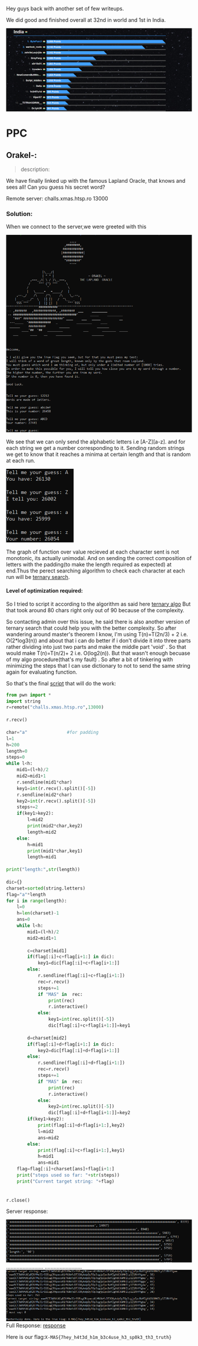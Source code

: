 Hey guys back with another set of few writeups.

We did good and finished overall at 32nd in world and 1st in India.

![scores](assets/scores.png)

# **PPC**

## Orakel-:
> description:

We have finally linked up with the famous Lapland Oracle, that knows and sees all!
Can you guess his secret word?

Remote server: challs.xmas.htsp.ro 13000

### Solution: 

When we connect to the server,we were greeted with this

![image](assets/orakel_greeting.png)

We see that we can only send the alphabetic letters i.e [A-Z][a-z]. and for each string we get a number corresponding to it.
Sending random strings we get to know that it reaches a minima at certain length and that is random at each run.

![image](assets/orakel_guess.png)

The graph of function over value recieved at each character sent is not monotonic, its actually unimodal.
And on sending the correct composition of letters with the padding(to make the length required as expected) at end.Thus the perect searching algorithm to check each character at each run will be [ternary search](https://en.wikipedia.org/wiki/Ternary_search).


#### Level of optimization required:

So I tried to script it according to the algorithm as said here [ternary algo](https://cp-algorithms.com/num_methods/ternary_search.html) But that took around 80 chars right only out of 90 because of the complexity.

So contacting admin over this issue, he said there is also another version of ternary search that could help you with the better complexity. So after wandering around master's theorem I know, I'm using T(n)=T(2n/3) + 2  i.e. O(2\*log3(n)) and about that i can do better if i don't divide it into three parts rather dividing into just two parts and make the middle part 'void' . So that would make T(n)=T(n/2)+ 2 i.e. O(log2(n)). But that wasn't enough becuase of my algo procedure(that's my fault) . So after a bit of tinkering with minimizing the steps that I can use dictionary to not to send the same string again for evaluating function.

So that's the final [script](assets/opti_orakel.py) that will do the work:


```python
from pwn import *
import string
r=remote("challs.xmas.htsp.ro",13000)

r.recv()

char="a"               #for padding
l=1
h=200
length=0
steps=0
while l<h:
    mid1=(l+h)/2
    mid2=mid1+1
    r.sendline(mid1*char)
    key1=int(r.recv().split()[-5])
    r.sendline(mid2*char)
    key2=int(r.recv().split()[-5])
    steps+=2
    if(key1>key2):
        l=mid2
        print(mid2*char,key2)
        length=mid2
    else:
        h=mid1
        print(mid1*char,key1)
        length=mid1

print("length:",str(length))

dic={}
charset=sorted(string.letters)
flag="a"*length
for i in range(length):
    l=0
    h=len(charset)-1
    ans=0
    while l<h:
        mid1=(l+h)/2
        mid2=mid1+1

        c=charset[mid1]
        if(flag[:i]+c+flag[i+1:] in dic):
            key1=dic[flag[:i]+c+flag[i+1:]]
        else:
            r.sendline(flag[:i]+c+flag[i+1:])
            rec=r.recv()
            steps+=1
            if "MAS" in  rec:
                print(rec)
                r.interactive()
            else:
                key1=int(rec.split()[-5])
                dic[flag[:i]+c+flag[i+1:]]=key1

        d=charset[mid2]
        if(flag[:i]+d+flag[i+1:] in dic):
            key2=dic[flag[:i]+d+flag[i+1:]]
        else:
            r.sendline(flag[:i]+d+flag[i+1:])
            rec=r.recv()
            steps+=1
            if "MAS" in  rec:
                print(rec)
                r.interactive()
            else:
                key2=int(rec.split()[-5])
                dic[flag[:i]+d+flag[i+1:]]=key2
        if(key1>key2):
            print(flag[:i]+d+flag[i+1:],key2)
            l=mid2
            ans=mid2
        else:
            print(flag[:i]+c+flag[i+1:],key1)
            h=mid1
            ans=mid1
    flag=flag[:i]+charset[ans]+flag[i+1:]
    print("steps used so far: "+str(steps))
    print("Current target string: "+flag)


r.close()
```

Server response:

![image](assets/orakel_run0.png)
.........................
.........................
![image](assets/orakel_run1.png)
Full Response: [response](assets/response.txt)

Here is our flag:`X-MAS{7hey_h4t3d_h1m_b3c4use_h3_sp0k3_th3_truth}`



